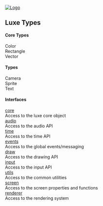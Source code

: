 
[![Logo](http://luxeengine.com/images/logo.png)](index.html)

## Luxe Types

#### Core Types

Color   
Rectangle   
Vector   

#### Types

Camera   
Sprite   
Text   

#### Interfaces


[core](luxe.core.html)   
<span class="small_desc"> Access to the luxe core object </span>      
[audio](luxe.audio.html)   
<span class="small_desc"> Access to the audio API </span>   
[time](luxe.time.html)   
<span class="small_desc"> Access to the time API </span>   
[events](luxe.events.html)   
 <span class="small_desc"> Access to the global events/messaging </span>   
[draw](luxe.draw.html)   
 <span class="small_desc"> Access to the drawing API </span>   
[input](luxe.input.html)   
 <span class="small_desc"> Access to the input API </span>   
[utils](luxe.utils.html)   
 <span class="small_desc"> Access to the common utilities </span>   
[screen](luxe.screen.html)   
 <span class="small_desc"> Access to the screen properties and functions</span>   
[renderer](luxe.renderer.html)   
<span class="small_desc"> Access to the rendering system </span> 

&nbsp;
&nbsp;
&nbsp;

